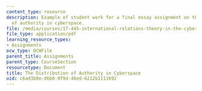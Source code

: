 ```yaml
---
content_type: resource
description: Example of student work for a final essay assignment on the distribution
  of authority in cyberspace.
file: /media/courses/17-445-international-relations-theory-in-the-cyber-age-fall-2015/c6ad3b8ed6b09f9d46ed6212b1111692_MIT17_445F15_Essay1.pdf
file_type: application/pdf
learning_resource_types:
- Assignments
ocw_type: OCWFile
parent_title: Assignments
parent_type: CourseSection
resourcetype: Document
title: The Distribution of Authority in Cyberspace
uid: c6ad3b8e-d6b0-9f9d-46ed-6212b1111692
---
```

